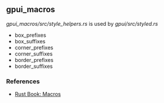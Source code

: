 

## gpui_macros

*gpui_macros/src/style_helpers.rs* is used by *gpui/src/styled.rs*

* box_prefixes
* box_suffixes
* corner_prefixes
* corner_suffixes
* border_prefixes
* border_suffixes

### References

* [Rust Book: Macros](https://doc.rust-lang.org/stable/book/ch19-06-macros.html)
